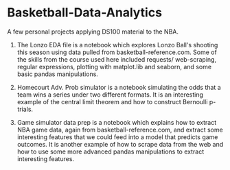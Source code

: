 # Basketball-Data-Analytics
A few personal projects applying DS100 material to the NBA.

1. The Lonzo EDA file is a notebook which explores Lonzo Ball's shooting this season using data pulled from basketball-reference.com. Some of the skills from the course used here included requests/ web-scraping, regular expressions, plotting with matplot.lib and seaborn, and some basic pandas manipulations.

2. Homecourt Adv. Prob simulator is a notebook simulating the odds that a team wins a series under two different formats. It is an interesting example of the central limit theorem and how to construct Bernoulli p-trials. 

3. Game simulator data prep is a notebook which explains how to extract NBA game data, again from basketball-reference.com, and extract some interesting features that we could feed into a model that predicts game outcomes. It is another example of how to scrape data from the web and how to use some more advanced pandas manipulations to extract interesting features. 
